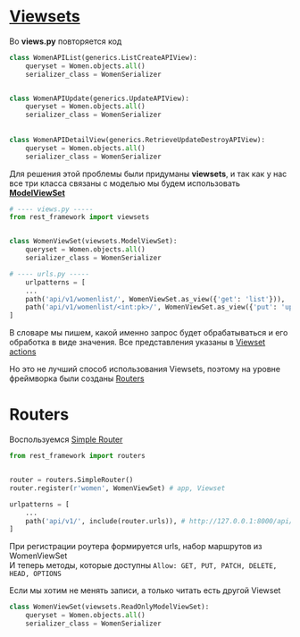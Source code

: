 # [Viewsets](https://www.django-rest-framework.org/api-guide/viewsets/)
Во **views.py** повторяется код 
```py
class WomenAPIList(generics.ListCreateAPIView):
    queryset = Women.objects.all()
    serializer_class = WomenSerializer


class WomenAPIUpdate(generics.UpdateAPIView):
    queryset = Women.objects.all()
    serializer_class = WomenSerializer        
  
    
class WomenAPIDetailView(generics.RetrieveUpdateDestroyAPIView):
    queryset = Women.objects.all()
    serializer_class = WomenSerializer
```

Для решения этой проблемы были придуманы **viewsets**, и так как у нас все три класса связаны с моделью мы будем использовать **[ModelViewSet](https://www.django-rest-framework.org/api-guide/viewsets/#modelviewset)**

```python
# ---- views.py -----
from rest_framework import viewsets


class WomenViewSet(viewsets.ModelViewSet):
    queryset = Women.objects.all()
    serializer_class = WomenSerializer

# ---- urls.py -----
    urlpatterns = [
    ...
    path('api/v1/womenlist/', WomenViewSet.as_view({'get': 'list'})),
    path('api/v1/womenlist/<int:pk>/', WomenViewSet.as_view({'put': 'update'})),
]
```

В словаре мы пишем, какой именно запрос будет обрабатываться и его обработка в виде значения. Все представления указаны в [Viewset actions](https://www.django-rest-framework.org/api-guide/viewsets/#viewset-actions)


Но это не лучший способ использования Viewsets, поэтому на уровне фреймворка были созданы [Routers](https://www.django-rest-framework.org/api-guide/routers/)

# Routers

Воспользуемся [Simple Router](https://www.django-rest-framework.org/api-guide/routers/#simplerouter)

```python
from rest_framework import routers


router = routers.SimpleRouter()
router.register(r'women', WomenViewSet) # app, Viewset

urlpatterns = [
    ...
    path('api/v1/', include(router.urls)), # http://127.0.0.1:8000/api/v1/women/
]

```

При регистрации роутера формируется urls, набор маршрутов из WomenViewSet
<br>
И теперь методы, которые доступны `Allow: GET, PUT, PATCH, DELETE, HEAD, OPTIONS`

Если мы хотим не менять записи, а только читать есть другой Viewset 

```python
class WomenViewSet(viewsets.ReadOnlyModelViewSet):
    queryset = Women.objects.all()
    serializer_class = WomenSerializer
```